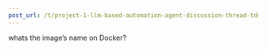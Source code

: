 ```yaml
---
post_url: /t/project-1-llm-based-automation-agent-discussion-thread-tds-jan-2025/164277/429
---
```

whats the image’s name on Docker?